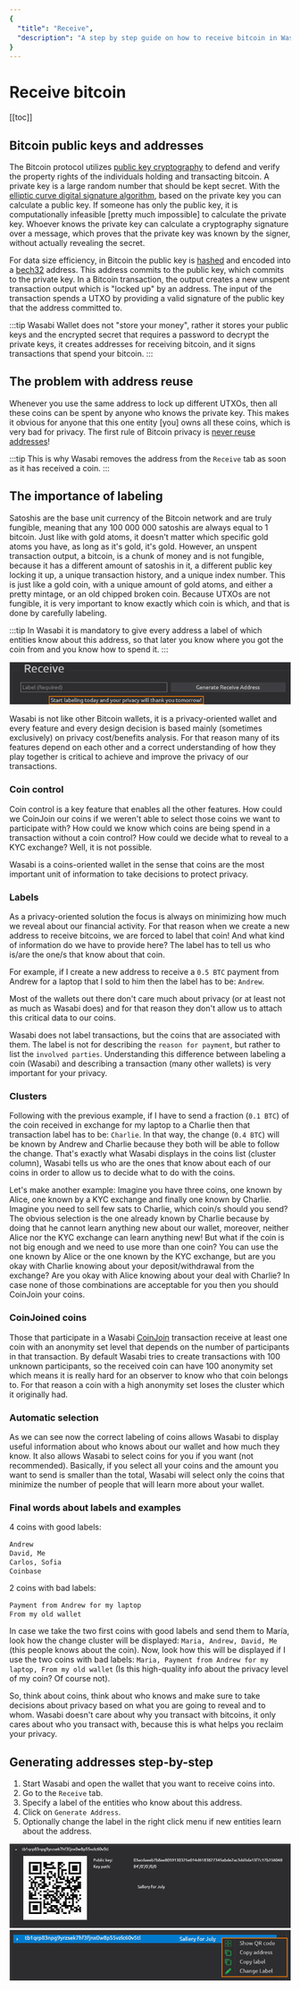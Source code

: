 ```yaml
---
{
  "title": "Receive",
  "description": "A step by step guide on how to receive bitcoin in Wasabi. This is the Wasabi documentation, an archive of knowledge about the open-source, non-custodial and privacy-focused Bitcoin wallet for desktop."
}
---
```


# Receive bitcoin

[[toc]]

## Bitcoin public keys and addresses

The Bitcoin protocol utilizes [public key cryptography](https://en.wikipedia.org/wiki/Public-key_cryptography) to defend and verify the property rights of the individuals holding and transacting bitcoin.
A private key is a large random number that should be kept secret.
With the [elliptic curve digital signature algorithm](https://en.wikipedia.org/wiki/Elliptic_Curve_Digital_Signature_Algorithm), based on the private key you can calculate a public key.
If someone has only the public key, it is computationally infeasible [pretty much impossible] to calculate the private key.
Whoever knows the private key can calculate a cryptography signature over a message, which proves that the private key was known by the signer, without actually revealing the secret.

For data size efficiency, in Bitcoin the public key is [hashed](https://en.wikipedia.org/wiki/Cryptographic_hash_function) and encoded into a [bech32](/using-wasabi/BIPs.md#bip-173-base32-address-format-for-native-v0-16-witness-outputs) address.
This address commits to the public key, which commits to the private key.
In a Bitcoin transaction, the output creates a new unspent transaction output which is "locked up" by an address.
The input of the transaction spends a UTXO by providing a valid signature of the public key that the address committed to.

:::tip
Wasabi Wallet does not "store your money", rather it stores your public keys and the encrypted secret that requires a password to decrypt the private keys, it creates addresses for receiving bitcoin, and it signs transactions that spend your bitcoin.
:::

## The problem with address reuse

Whenever you use the same address to lock up different UTXOs, then all these coins can be spent by anyone who knows the private key.
This makes it obvious for anyone that this one entity [you] owns all these coins, which is very bad for privacy.
The first rule of Bitcoin privacy is [never reuse addresses](/using-wasabi/AddressReuse.md)!

:::tip
This is why Wasabi removes the address from the `Receive` tab as soon as it has received a coin.
:::

## The importance of labeling

Satoshis are the base unit currency of the Bitcoin network and are truly fungible, meaning that any 100 000 000 satoshis are always equal to 1 bitcoin.
Just like with gold atoms, it doesn't matter which specific gold atoms you have, as long as it's gold, it's gold.
However, an unspent transaction output, a bitcoin, is a chunk of money and is not fungible, because it has a different amount of satoshis in it, a different public key locking it up, a unique transaction history, and a unique index number.
This is just like a gold coin, with a unique amount of gold atoms, and either a pretty mintage, or an old chipped broken coin.
Because UTXOs are not fungible, it is very important to know exactly which coin is which, and that is done by carefully labeling.

:::tip
In Wasabi it is mandatory to give every address a label of which entities know about this address, so that later you know where you got the coin from and you know how to spend it.
:::

![](/ReceiveLabelingRequired.png)

Wasabi is not like other Bitcoin wallets, it is a privacy-oriented wallet and every feature and every design decision is based mainly (sometimes exclusively) on privacy cost/benefits analysis.
For that reason many of its features depend on each other and a correct understanding of how they play together is critical to achieve and improve the privacy of our transactions.

### Coin control

Coin control is a key feature that enables all the other features.
How could we CoinJoin our coins if we weren't able to select those coins we want to participate with?
How could we know which coins are being spend in a transaction without a coin control?
How could we decide what to reveal to a KYC exchange?
Well, it is not possible.

Wasabi is a coins-oriented wallet in the sense that coins are the most important unit of information to take decisions to protect privacy.

### Labels

As a privacy-oriented solution the focus is always on minimizing how much we reveal about our financial activity.
For that reason when we create a new address to receive bitcoins, we are forced to label that coin!
And what kind of information do we have to provide here?
The label has to tell us who is/are the one/s that know about that coin.

For example, if I create a new address to receive a `0.5 BTC` payment from Andrew for a laptop that I sold to him then the label has to be: `Andrew`.

Most of the wallets out there don't care much about privacy (or at least not as much as Wasabi does) and for that reason they don't allow us to attach this critical data to our coins.

Wasabi does not label transactions, but the coins that are associated with them.
The label is not for describing the `reason for payment`, but rather to list the `involved parties`. 
Understanding this difference between labeling a coin (Wasabi) and describing a transaction (many other wallets) is very important for your privacy.

### Clusters

Following with the previous example, if I have to send a fraction (`0.1 BTC`) of the coin received in exchange for my laptop to a Charlie then that transaction label has to be: `Charlie`.
In that way, the change (`0.4 BTC`) will be known by Andrew and Charlie because they both will be able to follow the change.
That's exactly what Wasabi displays in the coins list (cluster column), Wasabi tells us who are the ones that know about each of our coins in order to allow us to decide what to do with the coins.

Let's make another example:
Imagine you have three coins, one known by Alice, one known by a KYC exchange and finally one known by Charlie.
Imagine you need to sell few sats to Charlie, which coin/s should you send?
The obvious selection is the one already known by Charlie because by doing that he cannot learn anything new about our wallet, moreover, neither Alice nor the KYC exchange can learn anything new!
But what if the coin is not big enough and we need to use more than one coin?
You can use the one known by Alice or the one known by the KYC exchange, but are you okay with Charlie knowing about your deposit/withdrawal from the exchange?
Are you okay with Alice knowing about your deal with Charlie?
In case none of those combinations are acceptable for you then you should CoinJoin your coins.

### CoinJoined coins

Those that participate in a Wasabi [CoinJoin](/using-wasabi/CoinJoin.md) transaction receive at least one coin with an anonymity set level that depends on the number of participants in that transaction.
By default Wasabi tries to create transactions with 100 unknown participants, so the received coin can have 100 anonymity set which means it is really hard for an observer to know who that coin belongs to.
For that reason a coin with a high anonymity set loses the cluster which it originally had.

### Automatic selection

As we can see now the correct labeling of coins allows Wasabi to display useful information about who knows about our wallet and how much they know.
It also allows Wasabi to select coins for you if you want (not recommended).
Basically, if you select all your coins and the amount you want to send is smaller than the total, Wasabi will select only the coins that minimize the number of people that will learn more about your wallet.

### Final words about labels and examples

4 coins with good labels:

```
Andrew
David, Me
Carlos, Sofia
Coinbase
```

2 coins with bad labels:

```
Payment from Andrew for my laptop
From my old wallet
```

In case we take the two first coins with good labels and send them to María, look how the change cluster will be displayed: `Maria, Andrew, David, Me` (this people knows about the coin).
Now, look how this will be displayed if I use the two coins with bad labels: `Maria, Payment from Andrew for my laptop, From my old wallet` (Is this high-quality info about the privacy level of my coin? Of course not).

So, think about coins, think about who knows and make sure to take decisions about privacy based on what you are going to reveal and to whom.
Wasabi doesn't care about why you transact with bitcoins, it only cares about who you transact with, because this is what helps you reclaim your privacy.

## Generating addresses step-by-step

1. Start Wasabi and open the wallet that you want to receive coins into.
2. Go to the `Receive` tab.
3. Specify a label of the entities who know about this address.
4. Click on `Generate Address`.
5. Optionally change the label in the right click menu if new entities learn about the address.

![](/ReceiveAddressDropDown.png)
![](/ReceiveAddressMenu.png)
